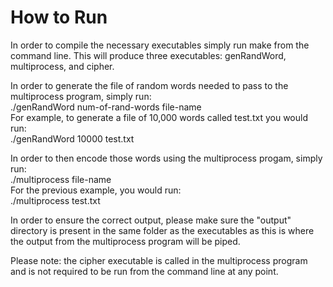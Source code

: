 # How to Run

In order to compile the necessary executables simply run make from the command line. This will produce
three executables: genRandWord, multiprocess, and cipher. 

In order to generate the file of random words needed to pass to the multiprocess program, simply run:\
./genRandWord num-of-rand-words file-name\
For example, to generate a file of 10,000 words called test.txt you would run:\
./genRandWord 10000 test.txt

In order to then encode those words using the multiprocess progam, simply run:\
./multiprocess file-name\
For the previous example, you would run:\
./multiprocess test.txt

In order to ensure the correct output, please make sure the "output" directory is present in the same folder
as the executables as this is where the output from the multiprocess program will be piped.

Please note: the cipher executable is called in the multiprocess program and is not required to be run from
the command line at any point.
